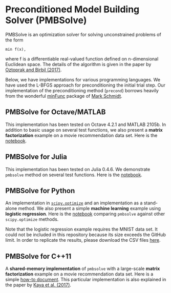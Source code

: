 # Preconditioned Model Building Solver (PMBSolve)

PMBSolve is an optimization solver for solving unconstrained problems of the form
```
min f(x),
```
where f is a differentiable real-valued function defined on n-dimensional Euclidean space. The details of the algorithm is given in the paper by [Oztoprak and Birbil (2017)](http://www.tandfonline.com/doi/abs/10.1080/02331934.2017.1401070?journalCode=gopt20). 

Below, we have implementations for various programming languages. We have used the L-BFGS approach for preconditioning the initial trial step. Our implementation of the preconditioning method (```precond```) borrows heavily from the wonderful [minFunc](http://www.cs.ubc.ca/~schmidtm/Software/minFunc.html) package of [Mark Schmidt](http://www.cs.ubc.ca/~schmidtm/).


## PMBSolve for Octave/MATLAB

This implementation has been tested on Octave 4.2.1 and MATLAB 2105b. In addition to basic usage on several test functions, we also present a **matrix factorization** example on a movie recommendation data set. Here is the [notebook](octave_matlab/PMBSolve_for_Octave_MATLAB.ipynb).

## PMBSolve for Julia

This implementation has been tested on Julia 0.4.6. We demonstrate ```pmbsolve``` method on several test functions. Here is the [notebook](julia/PMBSolve_for_Julia.ipynb).

## PMBSolve for Python

An implementation in [```scipy.optimize```](https://docs.scipy.org/doc/scipy/reference/optimize.html) and an implementation as a stand-alone method. We also present a simple **machine learning** example using **logistic regression**. Here is the [notebook](python/PMBSolve_for_Python.ipynb) comparing ```pmbsolve``` against other ```scipy.optimize``` methods.

Note that the logistic regression example requires the MNIST data set. It could not be included in this repository because its size exceeds the GitHub limit. In order to replicate the results, please download the CSV files [here](https://pjreddie.com/projects/mnist-in-csv/).

## PMBSolve for C++11

A **shared-memory implementation** of ```pmbsolve``` with a large-scale **matrix factorization** example on a movie recommendation data set. Here is a simple [how-to document](cpp/openmp/PMBSolve_for_OpenMP.md). This particular implementation is also explained in the paper by [Kaya et al. (2017)](https://link.springer.com/chapter/10.1007/978-3-319-72926-8_31).
